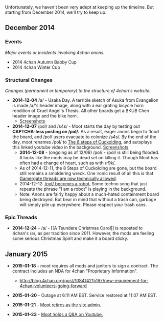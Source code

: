 Unfortunately, we haven't been very adept at keeping up the timeline. But starting from December 2014, we'll try to keep up.

## December 2014

### Events

*Major events or incidents involving 4chan anons.*

* 2014 4chan Autumn Babby Cup
* 2014 4chan Winter Cup

### Structural Changes

*Changes (permanent or temporary) to the structure of 4chan's website.*

* **2014-12-04** /a/ - Usaka Day. A terrible sketch of Asuka from Evangelion is made /a/'s header image, along with a ear grating bicycle horn rendition of Cruel Angel's Thesis. All other boards get a BKUB Chen header image and the bike horn. 
  * [Screenshots](http://imgur.com/a/UZyVs)
* **2014-12-07** /pol/ and /s4s/ - Moot starts the day by testing out **CAPTCHA-less posting on /pol/.** As a result, eager anons begin to flood the board, and /pol/ users evacuate to colonize /s4s/. By the end of the day, moot renames /pol/ to [The 8 steps of Cuckolding](https://www.youtube.com/watch?v=JPM6LKIaopk), and autoplays this linked youtube video in the background. [Screenshots](http://imgur.com/a/fWSSd)
  * **2014-12-08** - (ongoing as of 12/09) /pol/ - /pol/ is still being flooded. It looks like the mods may be dead set on killing it. Though Moot has often had a change of heart, such as with /r9k/.
  * As of 2014-12-11, the 8 Steps of Cuckolding are gone, but the board still remains a smoldering wreck. One ironic result of all this is that [Gamergate threads are now technically allowed](http://i.imgur.com/pZpPBIx.png).
  * 2014-12-12: [/pol/ becomes a robot.](http://i.imgur.com/TTA3PT5.png) Some techno song that just repeats the phrase "I am a robot" is playing in the background.
  * Note: Anons are fairly happy about a much-hated containment board being destroyed. But bear in mind that without a trash can, garbage will simply pile up everywhere. Please respect your trash cans.

### Epic Threads

* **2014-12-24** - /a/ - [[A Tsundere Christmas Carol]] is reposted to 4chan's /a/, as per tradition since 2011. However, the mods are feeling some serious Christmas Spirit and make it a board sticky.

## January 2015

* **2015-01-18** - moot requires all mods and janitors to sign a contract. The contract includes an NDA for 4chan "Proprietary Information".
  * http://blog.4chan.org/post/108414215167/new-requirement-for-4chan-volunteers-going-forward

* **2015-01-20** - Outage at 6:11 AM EST. Service restored at 11:07 AM EST.

* **2015-01-21** - [Moot retires as the site admin.](https://www.4chan.org/news?all#118)

* **2015-01-23** - [Moot holds a Q&A on Youtube.](https://www.youtube.com/watch?x-yt-ts=1421914688&x-yt-cl=84503534&v=XYUKJBZuUig)